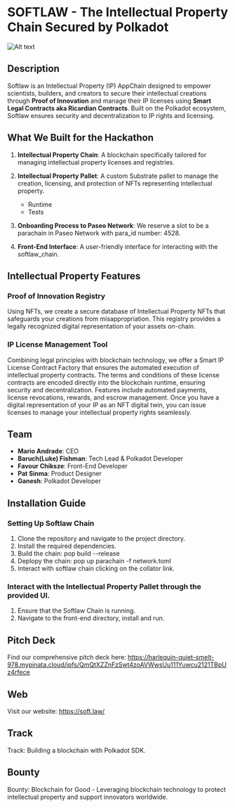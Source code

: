 # SOFTLAW - The Intellectual Property Chain Secured by Polkadot
![Alt text](https://harlequin-quiet-smelt-978.mypinata.cloud/ipfs/QmdWWR5frGwGDYBdJWagXhP3QpxFEoRz9Xmk5CNQnPjs1s)

## Description
Softlaw is an Intellectual Property (IP) AppChain designed to empower scientists, builders, and creators to secure their intellectual creations through **Proof of Innovation** and manage their IP licenses using **Smart Legal Contracts aka Ricardian Contracts**. Built on the Polkadot ecosystem, Softlaw ensures security and decentralization to IP rights and licensing.

## What We Built for the Hackathon

1. **Intellectual Property Chain**: A blockchain specifically tailored for managing intellectual property licenses and registries.
2. **Intellectual Property Pallet**: A custom Substrate pallet to manage the creation, licensing, and protection of NFTs representing intellectual property.
   * Runtime
   * Tests

3. **Onboarding Process to Paseo Network**: We reserve a slot to be a parachain in Paseo Network with para_id number: 4528.
4. **Front-End Interface**: A user-friendly interface for interacting with the softlaw_chain.


## Intellectual Property Features

### Proof of Innovation Registry
Using NFTs, we create a secure database of Intellectual Property NFTs that safeguards your creations from misappropriation. This registry provides a legally recognized digital representation of your assets on-chain.

### IP License Management Tool
Combining legal principles with blockchain technology, we offer a Smart IP License Contract Factory that ensures the automated execution of intellectual property contracts. The terms and conditions of these license contracts are encoded directly into the blockchain runtime, ensuring security and decentralization. Features include automated payments, license revocations, rewards, and escrow management. Once you have a digital representation of your IP as an NFT digital twin, you can issue licenses to manage your intellectual property rights seamlessly.

## Team
- **Mario Andrade**: CEO
- **Baruch(Luke) Fishman**: Tech Lead & Polkadot Developer
- **Favour Chiksze**: Front-End Developer
- **Pat Sinma**: Product Designer
- **Ganesh**: Polkadot Developer

## Installation Guide

### Setting Up Softlaw Chain

1. Clone the repository and navigate to the project directory.
2. Install the required dependencies.
3. Build the chain:
   pop build --release
4. Deplopy the chain:
   pop up parachain -f network.toml
5. Interact with softlaw chain clicking on the collator link.

### Interact with the Intellectual Property Pallet through the provided UI.
1. Ensure that the Softlaw Chain is running.
2. Navigate to the front-end directory, install and run.


## Pitch Deck
Find our comprehensive pitch deck here:
https://harlequin-quiet-smelt-978.mypinata.cloud/ipfs/QmQtXZZnFzSwt4zoAVWwsUu111Yuwcu2121TBpUz4rfece

## Web
Visit our website: https://soft.law/

## Track
Track: Building a blockchain with Polkadot SDK.

## Bounty
Bounty: Blockchain for Good - Leveraging blockchain technology to protect intellectual property and support innovators worldwide.
